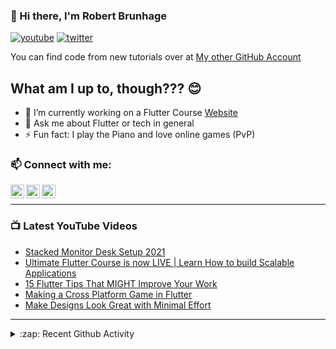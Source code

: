 ### 👋 Hi there, I'm Robert Brunhage

[![youtube](https://img.shields.io/static/v1?label=@RobertBrunhage&message=Subscribe&logo=YouTube&color=FF0000&style=for-the-badge)](http://bit.ly/2SUyRhx)
[![twitter](https://img.shields.io/twitter/follow/robertbrunhage?color=%231DA1F2&logo=twitter&style=for-the-badge)](https://twitter.com/intent/follow?original_referer=https%3A%2F%2Fgithub.com%2Frobertbrunhage&screen_name=robertbrunhage)

You can find code from new tutorials over at [My other GitHub Account](https://github.com/Robert-Brunhage-Organization)

## What am I up to, though??? 😊
- 🔭 I’m currently working on a Flutter Course [Website](https://robertbrunhage.com)
- 💬 Ask me about Flutter or tech in general
- ⚡ Fun fact: I play the Piano and love online games (PvP)

### 📫 Connect with me:

[<img align="left" alt="RobertBrunhage | YouTube" width="22px" src="https://cdn.jsdelivr.net/npm/simple-icons@v3/icons/youtube.svg" />][youtube]
[<img align="left" alt="RobertBrunhage | Twitter" width="22px" src="https://cdn.jsdelivr.net/npm/simple-icons@v3/icons/twitter.svg" />][twitter]
[<img align="left" alt="RobertBrunhageDev | Instagram" width="22px" src="https://cdn.jsdelivr.net/npm/simple-icons@v3/icons/instagram.svg" />][instagram]

<br />

---

### 📺 Latest YouTube Videos
<!-- YOUTUBE:START -->
- [Stacked Monitor Desk Setup 2021](https://www.youtube.com/watch?v=N2mSmsSWGsk)
- [Ultimate Flutter Course is now LIVE | Learn How to build Scalable Applications](https://www.youtube.com/watch?v=zUHNjjRjasc)
- [15 Flutter Tips That MIGHT Improve Your Work](https://www.youtube.com/watch?v=Y8KIp5_zeiM)
- [Making a Cross Platform Game in Flutter](https://www.youtube.com/watch?v=AfDYTOK_tfM)
- [Make Designs Look Great with Minimal Effort](https://www.youtube.com/watch?v=Tz7Vn7RsROQ)
<!-- YOUTUBE:END -->

---

<details>
  <summary>:zap: Recent Github Activity</summary>
  
<!--START_SECTION:activity-->
1. ❗️ Opened issue [#4248](https://github.com/supabase/supabase/issues/4248) in [supabase/supabase](https://github.com/supabase/supabase)
2. ❗️ Opened issue [#4208](https://github.com/supabase/supabase/issues/4208) in [supabase/supabase](https://github.com/supabase/supabase)
3. 🎉 Merged PR [#89](https://github.com/RobertBrunhage/website/pull/89) in [RobertBrunhage/website](https://github.com/RobertBrunhage/website)
4. ❗️ Closed issue [#88](https://github.com/RobertBrunhage/website/issues/88) in [RobertBrunhage/website](https://github.com/RobertBrunhage/website)
5. 💪 Opened PR [#89](https://github.com/RobertBrunhage/website/pull/89) in [RobertBrunhage/website](https://github.com/RobertBrunhage/website)
<!--END_SECTION:activity-->

</details>

[twitter]: https://twitter.com/robertbrunhage
[youtube]: https://youtube.com/c/robertbrunhage
[instagram]: https://instagram.com/robertbrunhagedev
